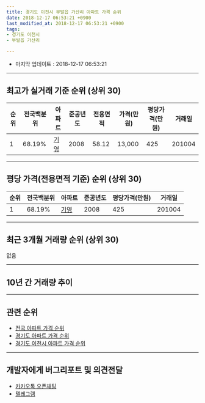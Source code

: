 ```yaml
---
title: 경기도 이천시 부발읍 가산리 아파트 가격 순위
date: 2018-12-17 06:53:21 +0900
last_modified_at: 2018-12-17 06:53:21 +0900
tags:
- 경기도 이천시
- 부발읍 가산리

---
```


* 마지막 업데이트 : 2018-12-17 06:53:21

---

## 최고가 실거래 기준 순위 (상위 30)


|순위|전국백분위|아파트|준공년도|전용면적|가격(만원)|평당가격(만원)|거래일|
|---|---|---|---|---|---|---|---|
|1|68.19%|[기영](https://search.naver.com/search.naver?query=%EA%B2%BD%EA%B8%B0%EB%8F%84+%EC%9D%B4%EC%B2%9C%EC%8B%9C+%EB%B6%80%EB%B0%9C%EC%9D%8D+%EA%B0%80%EC%82%B0%EB%A6%AC+%EA%B8%B0%EC%98%81)|2008|58.12|13,000|425|201004|


---

## 평당 가격(전용면적 기준) 순위 (상위 30)


|순위|전국백분위|아파트|준공년도|평당가격(만원)|거래일|
|---|---|---|---|---|---|
|1|68.19%|[기영](https://search.naver.com/search.naver?query=%EA%B2%BD%EA%B8%B0%EB%8F%84+%EC%9D%B4%EC%B2%9C%EC%8B%9C+%EB%B6%80%EB%B0%9C%EC%9D%8D+%EA%B0%80%EC%82%B0%EB%A6%AC+%EA%B8%B0%EC%98%81)|2008|425|201004|


---

## 최근 3개월 거래량 순위 (상위 30)

없음

---

## 10년 간 거래량 추이


<div style="width:100%;">
    <canvas id="deal_progress" height="250"></canvas>
</div>

<script>
new Chart(document.getElementById("deal_progress"), {
    type: 'line',
    data: {
        labels: ['200812','200901','200902','200903','200904','200905','200906','200907','200908','200909','200910','200911','200912','201001','201002','201003','201004','201005','201006','201007','201008','201009','201010','201011','201012','201101','201102','201103','201104','201105','201106','201107','201108','201109','201110','201111','201112','201201','201202','201203','201204','201205','201206','201207','201208','201209','201210','201211','201212','201301','201302','201303','201304','201305','201306','201307','201308','201309','201310','201311','201312','201401','201402','201403','201404','201405','201406','201407','201408','201409','201410','201411','201412','201501','201502','201503','201504','201505','201506','201507','201508','201509','201510','201511','201512','201601','201602','201603','201604','201605','201606','201607','201608','201609','201610','201611','201612','201701','201702','201703','201704','201705','201706','201707','201708','201709','201710','201711','201712','201801','201802','201803','201804','201805','201806','201807','201808','201809','201810','201811','201812'],
        datasets: [{
            label: '실거래 수',
            pointRadius: 1,
            data: [0, 0, 0, 0, 0, 0, 0, 0, 0, 0, 0, 0, 0, 0, 1, 0, 7, 1, 0, 0, 0, 0, 1, 0, 0, 0, 0, 1, 4, 0, 0, 4, 21, 11, 1, 0, 5, 2, 1, 0, 1, 2, 1, 2, 4, 1, 2, 1, 3, 2, 1, 4, 1, 0, 1, 0, 0, 1, 1, 0, 2, 1, 0, 1, 0, 1, 1, 1, 3, 4, 2, 5, 4, 2, 2, 2, 2, 0, 3, 2, 1, 2, 2, 0, 1, 3, 4, 1, 1, 1, 1, 0, 1, 1, 0, 1, 0, 2, 2, 0, 5, 2, 1, 1, 1, 2, 3, 0, 2, 1, 1, 0, 1, 1, 0, 1, 0, 0, 0, 0, 0],
            borderColor: "rgba(255, 201, 14, 1)",
            backgroundColor: "rgba(255, 201, 14, 0.5)",
            fill: true,
        }]
    },
    options: {
        responsive: true,
        title: {
            display: true,
            text: '10년간 거래량 추이'
        },
        tooltips: {
            mode: 'index',
            intersect: false,
        },
        hover: {
            mode: 'nearest',
            intersect: true
        },
        scales: {
            xAxes: [{
                display: true,
                scaleLabel: {
                    display: true,
                    labelString: '년/월'
                }
            }],
            yAxes: [{
                display: true,
                ticks: {
                    suggestedMin: 0,
                },
                scaleLabel: {
                    display: true,
                    labelString: '실거래 수'
                }
            }]
        }
    }
});

</script>


---

## 관련 순위

- [전국 아파트 가격 순위](https://inasie.github.io/apt-ranking/전국)
- [경기도 아파트 가격 순위](https://inasie.github.io/apt-ranking/경기도)
- [경기도 이천시 아파트 가격 순위](https://inasie.github.io/apt-ranking/경기도-이천시)


---

## 개발자에게 버그리포트 및 의견전달

- [카카오톡 오픈채팅](https://open.kakao.com/o/gLJUAP4)
- [텔레그램](https://t.me/inasie)

